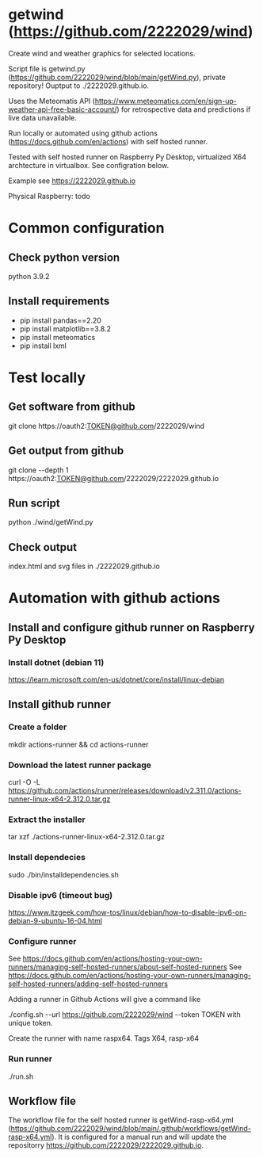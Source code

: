 # getwind (https://github.com/2222029/wind)

Create wind and weather graphics for selected locations.

Script file is getwind.py (https://github.com/2222029/wind/blob/main/getWind.py), private repository!
Ouptput to ./2222029.github.io.

Uses the Meteomatis API (https://www.meteomatics.com/en/sign-up-weather-api-free-basic-account/) for retrospective data and predictions if live data unavailable.

Run locally or automated using github actions (https://docs.github.com/en/actions) with self hosted runner.

Tested with self hosted runner on Raspberry Py Desktop, virtualized X64 archtecture in virtualbox.
See configration below.

Example see https://2222029.github.io

Physical Raspberry: todo

# Common configuration

## Check python version

python 3.9.2

## Install requirements

- pip install pandas==2.20
- pip install matplotlib==3.8.2
- pip install meteomatics
- pip install lxml

# Test locally 
## Get software from github

git clone https://oauth2:TOKEN@github.com/2222029/wind

## Get output from github

git clone --depth 1 https://oauth2:TOKEN@github.com/2222029/2222029.github.io

## Run script

python ./wind/getWind.py

## Check output
index.html and svg files in ./2222029.github.io

# Automation with github actions
## Install and configure github runner on Raspberry Py Desktop

### Install dotnet (debian 11)

https://learn.microsoft.com/en-us/dotnet/core/install/linux-debian

## Install github runner

### Create a folder
mkdir actions-runner && cd actions-runner

### Download the latest runner package
curl -O -L https://github.com/actions/runner/releases/download/v2.311.0/actions-runner-linux-x64-2.312.0.tar.gz
### Extract the installer
tar xzf ./actions-runner-linux-x64-2.312.0.tar.gz

### Install dependecies

sudo ./bin/installdependencies.sh

### Disable ipv6 (timeout bug)
https://www.itzgeek.com/how-tos/linux/debian/how-to-disable-ipv6-on-debian-9-ubuntu-16-04.html

### Configure runner
See https://docs.github.com/en/actions/hosting-your-own-runners/managing-self-hosted-runners/about-self-hosted-runners
See https://docs.github.com/en/actions/hosting-your-own-runners/managing-self-hosted-runners/adding-self-hosted-runners

Adding a runner in Github Actions will give a command like

./config.sh --url https://github.com/2222029/wind --token TOKEN
with unique token.

Create the runner with name raspx64. Tags X64, rasp-x64

### Run runner
 ./run.sh

## Workflow file 
The workflow file for the self hosted runner is getWind-rasp-x64.yml (https://github.com/2222029/wind/blob/main/.github/workflows/getWind-rasp-x64.yml).
It is configured for a manual run and will update the repositorry https://github.com/2222029/2222029.github.io.




